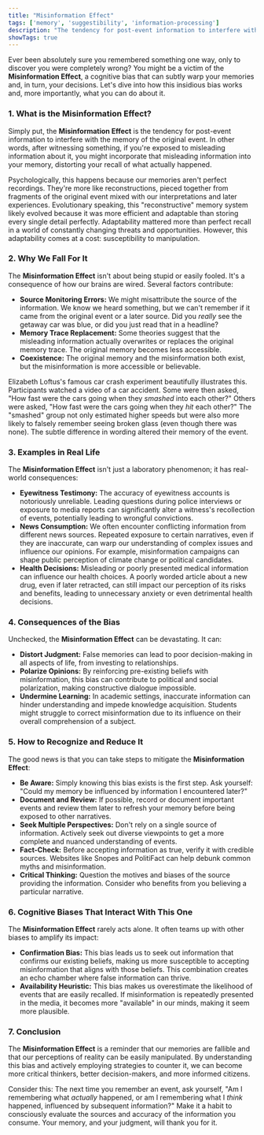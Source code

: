 ```yaml
---
title: "Misinformation Effect"
tags: ['memory', 'suggestibility', 'information-processing']
description: "The tendency for post-event information to interfere with the memory of the original event."
showTags: true
---
```



Ever been absolutely sure you remembered something one way, only to discover you were completely wrong? You might be a victim of the **Misinformation Effect**, a cognitive bias that can subtly warp your memories and, in turn, your decisions. Let's dive into how this insidious bias works and, more importantly, what you can do about it.

### 1. What is the Misinformation Effect?

Simply put, the **Misinformation Effect** is the tendency for post-event information to interfere with the memory of the original event. In other words, after witnessing something, if you're exposed to misleading information about it, you might incorporate that misleading information into your memory, distorting your recall of what actually happened.

Psychologically, this happens because our memories aren't perfect recordings. They're more like reconstructions, pieced together from fragments of the original event mixed with our interpretations and later experiences. Evolutionary speaking, this "reconstructive" memory system likely evolved because it was more efficient and adaptable than storing every single detail perfectly. Adaptability mattered more than perfect recall in a world of constantly changing threats and opportunities. However, this adaptability comes at a cost: susceptibility to manipulation.

### 2. Why We Fall For It

The **Misinformation Effect** isn't about being stupid or easily fooled. It's a consequence of how our brains are wired. Several factors contribute:

*   **Source Monitoring Errors:** We might misattribute the source of the information. We know we heard something, but we can't remember if it came from the original event or a later source. Did you *really* see the getaway car was blue, or did you just read that in a headline?
*   **Memory Trace Replacement:** Some theories suggest that the misleading information actually overwrites or replaces the original memory trace. The original memory becomes less accessible.
*   **Coexistence:** The original memory and the misinformation both exist, but the misinformation is more accessible or believable.

Elizabeth Loftus's famous car crash experiment beautifully illustrates this. Participants watched a video of a car accident. Some were then asked, "How fast were the cars going when they *smashed* into each other?" Others were asked, "How fast were the cars going when they *hit* each other?" The "smashed" group not only estimated higher speeds but were also more likely to falsely remember seeing broken glass (even though there was none). The subtle difference in wording altered their memory of the event.

### 3. Examples in Real Life

The **Misinformation Effect** isn't just a laboratory phenomenon; it has real-world consequences:

*   **Eyewitness Testimony:** The accuracy of eyewitness accounts is notoriously unreliable. Leading questions during police interviews or exposure to media reports can significantly alter a witness's recollection of events, potentially leading to wrongful convictions.
*   **News Consumption:** We often encounter conflicting information from different news sources. Repeated exposure to certain narratives, even if they are inaccurate, can warp our understanding of complex issues and influence our opinions. For example, misinformation campaigns can shape public perception of climate change or political candidates.
*   **Health Decisions:** Misleading or poorly presented medical information can influence our health choices. A poorly worded article about a new drug, even if later retracted, can still impact our perception of its risks and benefits, leading to unnecessary anxiety or even detrimental health decisions.

### 4. Consequences of the Bias

Unchecked, the **Misinformation Effect** can be devastating. It can:

*   **Distort Judgment:** False memories can lead to poor decision-making in all aspects of life, from investing to relationships.
*   **Polarize Opinions:** By reinforcing pre-existing beliefs with misinformation, this bias can contribute to political and social polarization, making constructive dialogue impossible.
*   **Undermine Learning:** In academic settings, inaccurate information can hinder understanding and impede knowledge acquisition. Students might struggle to correct misinformation due to its influence on their overall comprehension of a subject.

### 5. How to Recognize and Reduce It

The good news is that you can take steps to mitigate the **Misinformation Effect**:

*   **Be Aware:** Simply knowing this bias exists is the first step. Ask yourself: "Could my memory be influenced by information I encountered later?"
*   **Document and Review:** If possible, record or document important events and review them later to refresh your memory before being exposed to other narratives.
*   **Seek Multiple Perspectives:** Don't rely on a single source of information. Actively seek out diverse viewpoints to get a more complete and nuanced understanding of events.
*   **Fact-Check:** Before accepting information as true, verify it with credible sources. Websites like Snopes and PolitiFact can help debunk common myths and misinformation.
*   **Critical Thinking:** Question the motives and biases of the source providing the information. Consider who benefits from you believing a particular narrative.

### 6. Cognitive Biases That Interact With This One

The **Misinformation Effect** rarely acts alone. It often teams up with other biases to amplify its impact:

*   **Confirmation Bias:** This bias leads us to seek out information that confirms our existing beliefs, making us more susceptible to accepting misinformation that aligns with those beliefs. This combination creates an echo chamber where false information can thrive.
*   **Availability Heuristic:** This bias makes us overestimate the likelihood of events that are easily recalled. If misinformation is repeatedly presented in the media, it becomes more "available" in our minds, making it seem more plausible.

### 7. Conclusion

The **Misinformation Effect** is a reminder that our memories are fallible and that our perceptions of reality can be easily manipulated. By understanding this bias and actively employing strategies to counter it, we can become more critical thinkers, better decision-makers, and more informed citizens.

Consider this: The next time you remember an event, ask yourself, "Am I remembering what *actually* happened, or am I remembering what I *think* happened, influenced by subsequent information?" Make it a habit to consciously evaluate the sources and accuracy of the information you consume. Your memory, and your judgment, will thank you for it.

